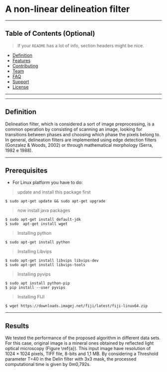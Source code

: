 # A  non-linear delineation filter


---

## Table of Contents (Optional)

> If your `README` has a lot of info, section headers might be nice.

- [Definition](#definition)
- [Features](#features)
- [Contributing](#contributing)
- [Team](#team)
- [FAQ](#faq)
- [Support](#support)
- [License](#license)


---


---
## Definition

Delineation filter, which is  considered a sort of image preprocessing, is a common operation by consisting of scanning an image, looking for transitions between phases and choosing which phase the pixels belong to. In general, delineation filters are implemented using edge detection filters (Gonzalez $\&$ Woods, 2002) or through mathematical morphology (Serra, 1982 e 1988).

--- 
## Prerequisites

- For Linux platform you have to do:

> update and install this package first

```shell
$ sudo apt-get update && sudo apt-get upgrade
```

> now install java packages

```shell
$ sudo apt-get install default-jdk
$ sudo  apt-get install wget
```
> Installing python

```shell
$ sudo apt-get install python 
```
> Installing Libvips
```shell
$ sudo apt-get install libvips libvips-dev 
$ sudo apt-get install libvips-tools
```
>Installing pyvips
```shell
$ sudo apt install python-pip
$ pip install --user pyvips 
```
> Installing FIJI
```shell
$ wget https://downloads.imagej.net/fiji/latest/fiji-linux64.zip 
```
---
## Results
We tested the performance of the proposed algorithm in different data sets. For this case, original image is a mineral ones obtained by reflected light optical microscopy (Figure \ref{a}). This input image have resolution of $1024 \times 1024$ pixels,  TIFF file,  8-bits and 1,1 MB.  By considering a Threshold parameter T=40 in the Delin filter with 3x3 mask, the processed computational time is given by  0m0,792s.







